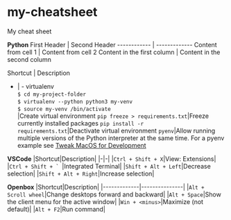 # my-cheatsheet
My cheat sheet 

__Python__
First Header | Second Header
------------ | -------------
Content from cell 1 | Content from cell 2
Content in the first column | Content in the second column


Shortcut | Description
- | -
virtualenv<br>`$ cd my-project-folder`<br> `$ virtualenv --python python3 my-venv`<br> `$ source my-venv /bin/activate`<br>|Create virtual environment
`pip freeze > requirements.txt`|Freeze currently installed packages
`pip install -r requirements.txt`|Deactivate virtual environment
`pyenv`|Allow running multiple versions of the Python interpreter at the same time. For a pyenv example see [Tweak MacOS for Development](https://reflective.atlassian.net/wiki/spaces/TN/pages/58518889/Tweak+MacOS+for+development#TweakMacOSfordevelopment)


__VSCode__
|Shortcut|Description|
|-|-|
|`Ctrl + Shift + X`|View: Extensions|
|``Ctrl + Shift + ` ``|Integrated Terminal|
|`Shift + Alt + Left`|Decrease selection|
|`Shift + Alt + Right`|Increase selection|

__Openbox__
|Shortcut|Description|
|-------------|---------------|
|`Alt + Scroll wheel`|Change desktops forward and backward|
|`Alt + Space`|Show the client menu for the active window|
|`Win + <minus>`|Maximize (not default)|
|`Alt + F2`|Run command|


